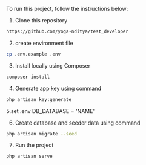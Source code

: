 To run this project, follow the instructions below:

1. Clone this repository
```sh
https://github.com/yoga-nditya/test_developer
```
2. create environment file
```sh
cp .env.example .env
```
3. Install locally using Composer
```sh
composer install
```
4. Generate app key using command
```sh
php artisan key:generate
```
 5.set .env DB_DATABASE = 'NAME'

6. Create database and seeder data using command
```sh
php artisan migrate --seed
```
7. Run the project
```sh
php artisan serve
```
